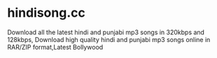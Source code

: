 # hindisong.cc
Download all the latest hindi and punjabi mp3 songs in 320kbps and 128kbps, Download high quality hindi and punjabi mp3 songs online in RAR/ZIP format,Latest Bollywood
